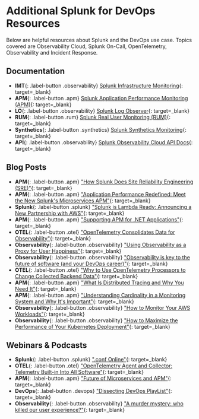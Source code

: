 # Additional Splunk for DevOps Resources

Below are helpful resources about Splunk and the DevOps use case. Topics covered are Observability Cloud, Splunk On-Call, OpenTelemetry, Observability and Incident Response.

## Documentation

* **IMT**{: .label-button .observability} [Splunk Infrastructure Monitoring](https://docs.splunk.com/Observability/infrastructure/intro-to-infrastructure.html#nav-Introduction-to-Splunk-Infrastructure-Monitoring){: target=_blank}
* **APM**{: .label-button .apm} [Splunk Application Performance Monitoring (APM)](https://docs.splunk.com/Observability/apm/intro-to-apm.html#nav-Introduction-to-Splunk-APM){: target=_blank}
* **LO**{: .label-button .observability} [Splunk Log Observer](https://docs.splunk.com/Observability/logs/intro-to-logs.html#nav-Introduction-to-Splunk-Log-Observer){: target=_blank}
* **RUM**{: .label-button .rum} [Splunk Real User Monitoring (RUM)](https://docs.splunk.com/Observability/rum/intro-to-rum.html#nav-Introduction-to-Splunk-RUM){: target=_blank}
* **Synthetics**{: .label-button .synthetics} [Splunk Synthetics Monitoring](https://help.rigor.com/hc/en-us){: target=_blank}
* **API**{: .label-button .observability} [Splunk Observability Cloud API Docs](https://dev.splunk.com/observability/docs/){: target=_blank}

## Blog Posts

* **APM**{: .label-button .apm} ["How Splunk Does Site Reliability Engineering (SRE)"](https://splk.it/3eKyy46){: target=_blank}
* **APM**{: .label-button .apm} ["Application Performance Redefined: Meet the New Splunk's Microservices APM"](https://www.splunk.com/en_us/blog/it/application-performance-redefined-meet-the-new-signalfx-microservices-apm.html){: target=_blank}
* **Splunk**{: .label-button .splunk} ["Splunk is Lambda Ready: Announcing a New Partnership with AWS"](https://www.splunk.com/en_us/blog/it/splunk-is-lambda-ready.html){: target=_blank}
* **APM**{: .label-button .apm} ["Supporting APM for .NET Applications"](https://www.splunk.com/en_us/blog/cloud/supporting-apm-for-net-applications.html){: target=_blank}
* **OTEL**{: .label-button .otel} ["OpenTelemetry Consolidates Data for Observability"](https://thenewstack.io/opentelemetry-consolidates-data-for-observability/){: target=_blank}
* **Observability**{: .label-button .observability} ["Using Observability as a Proxy for User Happiness"](https://www.splunk.com/en_us/blog/cloud/using-observability-as-a-proxy-for-customer-happiness.html){: target=_blank}
* **Observability**{: .label-button .observability} ["Observability is key to the future of software (and your DevOps career)"](https://stackoverflow.blog/2021/09/08/observability-is-key-to-the-future-of-software-and-your-devops-career/){: target=_blank}
* **OTEL**{: .label-button .otel} ["Why to Use OpenTelemetry Processors to Change Collected Backend Data"](https://www.splunk.com/en_us/blog/devops/why-to-use-opentelemetry-processors-to-change-collected-backend-data.html){: target=_blank}
* **APM**{: .label-button .apm} ["What Is Distributed Tracing and Why You Need It"](https://www.splunk.com/en_us/blog/devops/what-is-distributed-tracing-and-why-you-need-it.html){: target=_blank}
* **APM**{: .label-button .apm} ["Understanding Cardinality in a Monitoring System and Why It's Important"](https://www.splunk.com/en_us/blog/devops/understanding-cardinality-in-a-monitoring-system-and-why-it-s-important.html){: target=_blank}
* **Observability**{: .label-button .observability} ["How to Monitor Your AWS Workloads"](https://www.splunk.com/en_us/blog/devops/how-to-monitor-your-aws-workloads.html){: target=_blank}
* **Observability**{: .label-button .observability} ["How to Maximize the Performance of Your Kubernetes Deployment"](https://www.splunk.com/en_us/blog/devops/how-to-maximize-the-performance-of-your-kubernetes-deployment.html){: target=_blank}

## Webinars & Podcasts

* **Splunk**{: .label-button .splunk} [".conf Online"](https://conf.splunk.com/watch/conf-online.html#/){: target=_blank}
* **OTEL**{: .label-button .otel} ["OpenTelemetry Agent and Collector: Telemetry Built-in Into All Software"](https://www.youtube.com/watch?v=cHiFSprUqa0){: target=_blank}
* **APM**{: .label-button .apm} ["Future of Microservices and APM"](https://bit.ly/3cpdbUs){: target=_blank}
* **DevOps**{: .label-button .devops} ["Dissecting DevOps PlayList"](https://www.youtube.com/playlist?list=PLxkFdMSHYh3QOOQ7D1YyPYOlavuVBRmNm){: target=_blank}
* **Observability**{: .label-button .observability} ["A murder mystery: who killed our user experience?"](https://stackoverflow.blog/2021/10/27/observability-thrives-when-vendor-lock-in-dies/){: target=_blank}
